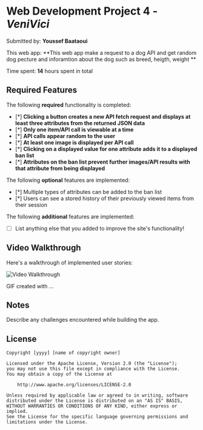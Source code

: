 # Web Development Project 4 - *VeniVici*

Submitted by: **Youssef Baataoui**

This web app: **This web app make a request to a dog API and get random dog pecture and inforamtion about the dog such as breed, heigth, weight **

Time spent: **14** hours spent in total

## Required Features

The following **required** functionality is completed:

- [*] **Clicking a button creates a new API fetch request and displays at least three attributes from the returned JSON data**
- [*] **Only one item/API call is viewable at a time**
- [*] **API calls appear random to the user**
- [*] **At least one image is displayed per API call**
- [*] **Clicking on a displayed value for one attribute adds it to a displayed ban list**
- [*] **Attributes on the ban list prevent further images/API results with that attribute from being displayed**

The following **optional** features are implemented:

- [*] Multiple types of attributes can be added to the ban list
- [*] Users can see a stored history of their previously viewed items from their session

The following **additional** features are implemented:

* [ ] List anything else that you added to improve the site's functionality!

## Video Walkthrough

Here's a walkthrough of implemented user stories:

<img src='http://i.imgur.com/link/to/your/gif/file.gif' title='Video Walkthrough' width='' alt='Video Walkthrough' />

<!-- Replace this with whatever GIF tool you used! -->
GIF created with ...  
<!-- Recommended tools:
[Kap](https://getkap.co/) for macOS
[ScreenToGif](https://www.screentogif.com/) for Windows
[peek](https://github.com/phw/peek) for Linux. -->

## Notes

Describe any challenges encountered while building the app.

## License

    Copyright [yyyy] [name of copyright owner]

    Licensed under the Apache License, Version 2.0 (the "License");
    you may not use this file except in compliance with the License.
    You may obtain a copy of the License at

        http://www.apache.org/licenses/LICENSE-2.0

    Unless required by applicable law or agreed to in writing, software
    distributed under the License is distributed on an "AS IS" BASIS,
    WITHOUT WARRANTIES OR CONDITIONS OF ANY KIND, either express or implied.
    See the License for the specific language governing permissions and
    limitations under the License.
